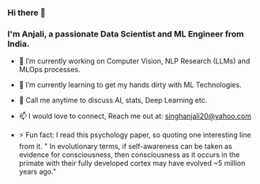 ### Hi there 👋 

### I'm Anjali, a passionate Data Scientist and ML Engineer from India.




- 🔭 I’m currently working on Computer Vision, NLP Research (LLMs) and MLOps processes.
- 🌱 I’m currently learning to get my hands dirty with ML Technologies.
- 💬 Call me anytime to discuss AI, stats, Deep Learning etc.
- 📫 I would love to connect, Reach me out at: singhanjali20@yahoo.com


- ⚡ Fun fact: 
I read this psychology paper, so quoting one interesting line from it.
" In evolutionary terms, if self-awareness can be taken as evidence for consciousness, then consciousness as it occurs in the primate with their fully developed cortex may have evolved ~5 million years ago."


<!--
**enjis/enjis** is a ✨ _special_ ✨ repository because its `README.md` (this file) appears on your GitHub profile.

[![enjis's github stats](https://github-readme-stats.vercel.app/api?username=enjis&count_private=true&show_icons=true&theme=radical)](https://github.com/enjis)

Here are some ideas to get you started:

- 🔭 I’m currently working on ...
- 🌱 I’m currently learning ...
- 👯 I’m looking to collaborate on ...
- 🤔 I’m looking for help with ...
- 💬 Ask me about ...
- 📫 How to reach me: ...
- 😄 Pronouns: ...
- ⚡ Fun fact: ...
-->
